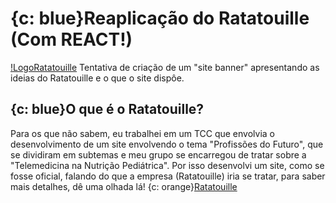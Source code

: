 # {c: blue}Reaplicação do Ratatouille (Com REACT!)
[!LogoRatatouille](C:/Users/aldok/Pictures/Screenshots/ratatouille.png)
Tentativa de criação de um "site banner" apresentando as ideias do Ratatouille e o que o site dispôe.

## {c: blue}O que é o Ratatouille?
Para os que não sabem, eu trabalhei em um TCC que envolvia o desenvolvimento de um site envolvendo o tema "Profissões do Futuro", que se dividiram em subtemas e meu grupo se encarregou de tratar sobre a "Telemedicina na Nutrição Pediátrica".
Por isso desenvolvi um site, como se fosse oficial, falando do que a empresa (Ratatouille) iria se tratar, para saber mais detalhes, dê uma olhada lá!
{c: orange}[Ratatouille](https://github.com/RatatouilleOrg/Site-Ratatouille)
